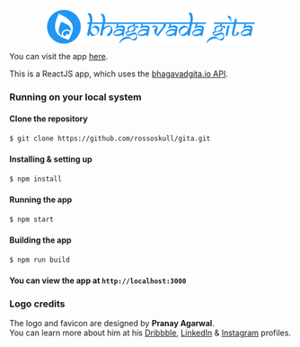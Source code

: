 <p align='center'><img align='center' src='https://github.com/rossoskull/gita/blob/master/src/IMG/bgblue2.png'></img></p>  

You can visit the app [here](https://rossoskull.me/gita).


This is a ReactJS app, which uses the [bhagavadgita.io API](https://bhagavadgita.io/api/).

### Running on your local system
#### Clone the repository
```sh
$ git clone https://github.com/rossoskull/gita.git
```
#### Installing & setting up
```sh
$ npm install
```
#### Running the app
```sh
$ npm start
```
#### Building the app
```sh
$ npm run build
```
#### You can view the app at `http://localhost:3000`

### Logo credits
The logo and favicon are designed by **Pranay Agarwal**.  
You can learn more about him at his [Dribbble](https://dribbble.com/PranayAgarwal), [LinkedIn](https://www.linkedin.com/in/py-ag/) & [Instagram](https://www.instagram.com/py_ag/) profiles.
